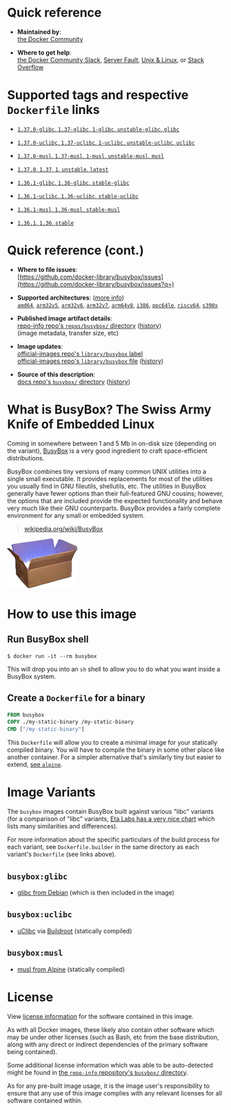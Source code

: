 <!--

********************************************************************************

WARNING:

    DO NOT EDIT "busybox/README.md"

    IT IS AUTO-GENERATED

    (from the other files in "busybox/" combined with a set of templates)

********************************************************************************

-->

# Quick reference

-	**Maintained by**:  
	[the Docker Community](https://github.com/docker-library/busybox)

-	**Where to get help**:  
	[the Docker Community Slack](https://dockr.ly/comm-slack), [Server Fault](https://serverfault.com/help/on-topic), [Unix & Linux](https://unix.stackexchange.com/help/on-topic), or [Stack Overflow](https://stackoverflow.com/help/on-topic)

# Supported tags and respective `Dockerfile` links

-	[`1.37.0-glibc`, `1.37-glibc`, `1-glibc`, `unstable-glibc`, `glibc`](https://github.com/docker-library/busybox/blob/e5b5178110ca0332364a77d5eb4fff87b0e2ba3f/latest/glibc/amd64/index.json)

-	[`1.37.0-uclibc`, `1.37-uclibc`, `1-uclibc`, `unstable-uclibc`, `uclibc`](https://github.com/docker-library/busybox/blob/e5b5178110ca0332364a77d5eb4fff87b0e2ba3f/latest/uclibc/amd64/index.json)

-	[`1.37.0-musl`, `1.37-musl`, `1-musl`, `unstable-musl`, `musl`](https://github.com/docker-library/busybox/blob/e5b5178110ca0332364a77d5eb4fff87b0e2ba3f/latest/musl/amd64/index.json)

-	[`1.37.0`, `1.37`, `1`, `unstable`, `latest`](https://github.com/docker-library/busybox/blob/e5b5178110ca0332364a77d5eb4fff87b0e2ba3f/latest/glibc/amd64/index.json)

-	[`1.36.1-glibc`, `1.36-glibc`, `stable-glibc`](https://github.com/docker-library/busybox/blob/e5b5178110ca0332364a77d5eb4fff87b0e2ba3f/latest-1/glibc/amd64/index.json)

-	[`1.36.1-uclibc`, `1.36-uclibc`, `stable-uclibc`](https://github.com/docker-library/busybox/blob/e5b5178110ca0332364a77d5eb4fff87b0e2ba3f/latest-1/uclibc/amd64/index.json)

-	[`1.36.1-musl`, `1.36-musl`, `stable-musl`](https://github.com/docker-library/busybox/blob/e5b5178110ca0332364a77d5eb4fff87b0e2ba3f/latest-1/musl/amd64/index.json)

-	[`1.36.1`, `1.36`, `stable`](https://github.com/docker-library/busybox/blob/e5b5178110ca0332364a77d5eb4fff87b0e2ba3f/latest-1/glibc/amd64/index.json)

# Quick reference (cont.)

-	**Where to file issues**:  
	[https://github.com/docker-library/busybox/issues](https://github.com/docker-library/busybox/issues?q=)

-	**Supported architectures**: ([more info](https://github.com/docker-library/official-images#architectures-other-than-amd64))  
	[`amd64`](https://hub.docker.com/r/amd64/busybox/), [`arm32v5`](https://hub.docker.com/r/arm32v5/busybox/), [`arm32v6`](https://hub.docker.com/r/arm32v6/busybox/), [`arm32v7`](https://hub.docker.com/r/arm32v7/busybox/), [`arm64v8`](https://hub.docker.com/r/arm64v8/busybox/), [`i386`](https://hub.docker.com/r/i386/busybox/), [`ppc64le`](https://hub.docker.com/r/ppc64le/busybox/), [`riscv64`](https://hub.docker.com/r/riscv64/busybox/), [`s390x`](https://hub.docker.com/r/s390x/busybox/)

-	**Published image artifact details**:  
	[repo-info repo's `repos/busybox/` directory](https://github.com/docker-library/repo-info/blob/master/repos/busybox) ([history](https://github.com/docker-library/repo-info/commits/master/repos/busybox))  
	(image metadata, transfer size, etc)

-	**Image updates**:  
	[official-images repo's `library/busybox` label](https://github.com/docker-library/official-images/issues?q=label%3Alibrary%2Fbusybox)  
	[official-images repo's `library/busybox` file](https://github.com/docker-library/official-images/blob/master/library/busybox) ([history](https://github.com/docker-library/official-images/commits/master/library/busybox))

-	**Source of this description**:  
	[docs repo's `busybox/` directory](https://github.com/docker-library/docs/tree/master/busybox) ([history](https://github.com/docker-library/docs/commits/master/busybox))

# What is BusyBox? The Swiss Army Knife of Embedded Linux

Coming in somewhere between 1 and 5 Mb in on-disk size (depending on the variant), [BusyBox](http://www.busybox.net/) is a very good ingredient to craft space-efficient distributions.

BusyBox combines tiny versions of many common UNIX utilities into a single small executable. It provides replacements for most of the utilities you usually find in GNU fileutils, shellutils, etc. The utilities in BusyBox generally have fewer options than their full-featured GNU cousins; however, the options that are included provide the expected functionality and behave very much like their GNU counterparts. BusyBox provides a fairly complete environment for any small or embedded system.

> [wikipedia.org/wiki/BusyBox](https://en.wikipedia.org/wiki/BusyBox)

![logo](https://raw.githubusercontent.com/docker-library/docs/cc5d5e47fd7e0c57c9b8de4c1bfb6258e0dac85d/busybox/logo.png)

# How to use this image

## Run BusyBox shell

```console
$ docker run -it --rm busybox
```

This will drop you into an `sh` shell to allow you to do what you want inside a BusyBox system.

## Create a `Dockerfile` for a binary

```dockerfile
FROM busybox
COPY ./my-static-binary /my-static-binary
CMD ["/my-static-binary"]
```

This `Dockerfile` will allow you to create a minimal image for your statically compiled binary. You will have to compile the binary in some other place like another container. For a simpler alternative that's similarly tiny but easier to extend, [see `alpine`](https://hub.docker.com/_/alpine/).

# Image Variants

The `busybox` images contain BusyBox built against various "libc" variants (for a comparison of "libc" variants, [Eta Labs has a very nice chart](http://www.etalabs.net/compare_libcs.html) which lists many similarities and differences).

For more information about the specific particulars of the build process for each variant, see `Dockerfile.builder` in the same directory as each variant's `Dockerfile` (see links above).

## `busybox:glibc`

-	[glibc from Debian](https://packages.debian.org/search?searchon=names&exact=1&suite=all&section=all&keywords=libc6) (which is then included in the image)

## `busybox:uclibc`

-	[uClibc](https://uclibc.org) via [Buildroot](https://buildroot.org) (statically compiled)

## `busybox:musl`

-	[musl from Alpine](https://pkgs.alpinelinux.org/packages?name=musl) (statically compiled)

# License

View [license information](http://www.busybox.net/license.html) for the software contained in this image.

As with all Docker images, these likely also contain other software which may be under other licenses (such as Bash, etc from the base distribution, along with any direct or indirect dependencies of the primary software being contained).

Some additional license information which was able to be auto-detected might be found in [the `repo-info` repository's `busybox/` directory](https://github.com/docker-library/repo-info/tree/master/repos/busybox).

As for any pre-built image usage, it is the image user's responsibility to ensure that any use of this image complies with any relevant licenses for all software contained within.
